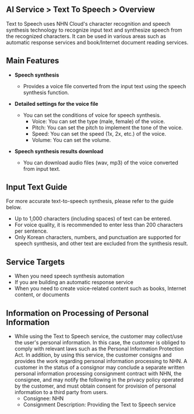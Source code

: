 ## AI Service > Text To Speech > Overview

Text to Speech uses NHN Cloud's character recognition and speech synthesis technology to recognize input text and synthesize speech from the recognized characters.
It can be used in various areas such as automatic response services and book/Internet document reading services.

## Main Features

* **Speech synthesis**
    * Provides a voice file converted from the input text using the speech synthesis function.

* **Detailed settings for the voice file**
    * You can set the conditions of voice for speech synthesis.
        * Voice: You can set the type (male, female) of the voice.
        * Pitch: You can set the pitch to implement the tone of the voice.
        * Speed: You can set the speed (1x, 2x, etc.) of the voice.
        * Volume: You can set the volume.

* **Speech synthesis results download**
    * You can download audio files (wav, mp3) of the voice converted from input text.

## Input Text Guide

For more accurate text-to-speech synthesis, please refer to the guide below.

* Up to 1,000 characters (including spaces) of text can be entered.
* For voice quality, it is recommended to enter less than 200 characters per sentence.
* Only Korean characters, numbers, and punctuation are supported for speech synthesis, and other text are excluded from the synthesis result.

## Service Targets
* When you need speech synthesis automation
* If you are building an automatic response service
* When you need to create voice-related content such as books, Internet content, or documents

## Information on Processing of Personal Information
* While using the Text to Speech service, the customer may collect/use the user's personal information. In this case, the customer is obliged to comply with relevant laws such as the Personal Information Protection Act. In addition, by using this service, the customer consigns and provides the work regarding personal information processing to NHN. A customer in the status of a consignor may conclude a separate written personal information processing consignment contract with NHN, the consignee, and may notify the following in the privacy policy operated by the customer, and must obtain consent for provision of personal information to a third party from users.
    - Consignee: NHN 
    - Consignment Description: Providing the Text to Speech service
